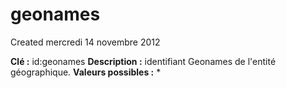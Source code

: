 geonames
========
Created mercredi 14 novembre 2012

**Clé :** id:geonames
**Description :** identifiant Geonames de l'entité géographique.
**Valeurs possibles :** *
